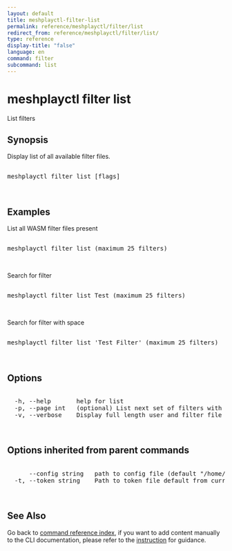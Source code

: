 ```yaml
---
layout: default
title: meshplayctl-filter-list
permalink: reference/meshplayctl/filter/list
redirect_from: reference/meshplayctl/filter/list/
type: reference
display-title: "false"
language: en
command: filter
subcommand: list
---
```


# meshplayctl filter list

List filters

## Synopsis

Display list of all available filter files.
<pre class='codeblock-pre'>
<div class='codeblock'>
meshplayctl filter list [flags]

</div>
</pre> 

## Examples

List all WASM filter files present
<pre class='codeblock-pre'>
<div class='codeblock'>
meshplayctl filter list	(maximum 25 filters)

</div>
</pre> 

Search for filter
<pre class='codeblock-pre'>
<div class='codeblock'>
meshplayctl filter list Test (maximum 25 filters)

</div>
</pre> 

Search for filter with space
<pre class='codeblock-pre'>
<div class='codeblock'>
meshplayctl filter list 'Test Filter' (maximum 25 filters)

</div>
</pre> 

## Options

<pre class='codeblock-pre'>
<div class='codeblock'>
  -h, --help       help for list
  -p, --page int   (optional) List next set of filters with --page (default = 1) (default 1)
  -v, --verbose    Display full length user and filter file identifiers

</div>
</pre>

## Options inherited from parent commands

<pre class='codeblock-pre'>
<div class='codeblock'>
      --config string   path to config file (default "/home/runner/.meshery/config.yaml")
  -t, --token string    Path to token file default from current context

</div>
</pre>

## See Also

Go back to [command reference index](/reference/meshplayctl/), if you want to add content manually to the CLI documentation, please refer to the [instruction](/project/contributing/contributing-cli#preserving-manually-added-documentation) for guidance.
